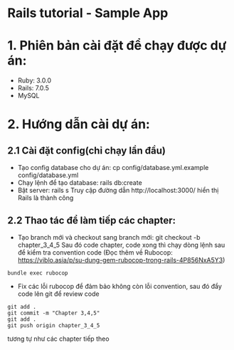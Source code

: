 # Rails tutorial - Sample App

# 1. Phiên bản cài đặt để chạy được dự án:
- Ruby: 3.0.0
- Rails: 7.0.5
- MySQL

# 2. Hướng dẫn cài dự án:
## 2.1 Cài đặt config(chỉ chạy lần đầu)
- Tạo config database cho dự án: cp config/database.yml.example config/database.yml
- Chạy lệnh để tạo database: rails db:create
- Bật server: rails s
Truy cập đường dẫn http://localhost:3000/ hiển thị Rails là thành công

## 2.2 Thao tác để làm tiếp các chapter:
- Tạo branch mới và checkout sang branch mới: git checkout -b chapter_3_4_5
Sau đó code chapter, code xong thì chạy dòng lệnh sau để kiểm tra convention code (Đọc thêm về Rubocop: https://viblo.asia/p/su-dung-gem-rubocop-trong-rails-4P856NxA5Y3)

```
bundle exec rubocop
```

- Fix các lỗi rubocop để đảm bảo không còn lỗi convention, sau đó đẩy code lên git để review code

```
git add .
git commit -m "Chapter 3,4,5"
git add .
git push origin chapter_3_4_5
```

tương tự như các chapter tiếp theo
